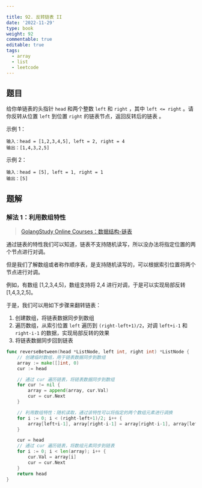 ```yaml
---

title: 92. 反转链表 II
date: '2022-11-29'
type: book
weight: 92
commentable: true
editable: true
tags:
  - array
  - list
  - leetcode
---
```


## 题目

给你单链表的头指针 `head` 和两个整数 `left` 和 `right` ，其中 `left <= right` 。请你反转从位置 `left` 到位置 `right` 的链表节点，返回反转后的链表 。

示例 1：

```text
输入：head = [1,2,3,4,5], left = 2, right = 4
输出：[1,4,3,2,5]
```

示例 2：

```text
输入：head = [5], left = 1, right = 1
输出：[5]
```

## 题解

### 解法 1：利用数组特性

> [GolangStudy Online Courses：数据结构-链表](https://golangstudy.tech/course/golang/数据结构-链表)

通过链表的特性我们可以知道，链表不支持随机读写，所以没办法将指定位置的两个节点进行对调。

但是我们了解数组或者称作顺序表，是支持随机读写的，可以根据索引位置将两个节点进行对调。

例如，有数组 [1,2,3,4,5]，数组支持将 2,4 进行对调，于是可以实现局部反转 [1,4,3,2,5]。

于是，我们可以用如下步骤来翻转链表：

1. 创建数组，将链表数据同步到数组
2. 遍历数组，从索引位置 `left` 遍历到 `(right-left+1)/2`，对调 `left+i-1` 和 `right-i-1` 的数据，实现局部反转的效果
3. 将链表数据同步回到链表

```go
func reverseBetween(head *ListNode, left int, right int) *ListNode {
	// 创建临时数组，用于链表数据同步到数组
	array := make([]int, 0)
	cur := head

	// 通过 cur 遍历链表，将链表数据同步到数组
	for cur != nil {
		array = append(array, cur.Val)
		cur = cur.Next
	}

	// 利用数组特性：随机读取，通过该特性可以将指定的两个数组元素进行调换
	for i := 0; i < (right-left+1)/2; i++ {
		array[left+i-1], array[right-i-1] = array[right-i-1], array[left+i-1]
	}

	cur = head
	// 通过 cur 遍历链表，将数组元素同步到链表
	for i := 0; i < len(array); i++ {
		cur.Val = array[i]
		cur = cur.Next
	}
	return head
}
```